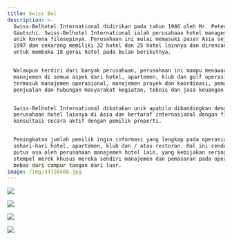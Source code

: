 ```yaml
---
title: Swiss Bel
description: >-
  Swiss-Belhotel International didirikan pada tahun 1986 oleh Mr. Peter
  Gautschi. Swiss-Belhotel International ialah perusahaan hotel management yang
  unik karena filosopinya. Perusahaan ini mulai memasuki pasar Asia sejak tahun
  1997 dan sekarang memiliki 32 hotel dan 25 hotel lainnya dan direncanakan
  untuk membuka 18 gerai hotel pada bulan berikutnya.


  Walaupun terdiri dari banyak perusahaan, perusahaan ini mampu menawarkan
  manajemen di semua aspek dari hotel, apartemen, klub dan golf operasi,
  termasuk manajemen operasional, manajemen proyek dan koordinasi, pemasaran,
  penjualan dan hubungan masyarakat kegiatan, teknis dan jasa keuangan.


  Swiss-Belhotel International dikatakan unik apabila dibandingkan dengan
  perusahaan hotel lainnya di Asia dan bertaraf internasional dengan filosofi
  konsultasi secara aktif dengan pemilik properti.


  Peningkatan jumlah pemilik ingin informasi yang lengkap pada operasional
  sehari-hari hotel, apartemen, klub dan / atau restoran. Hal ini cenderung
  putus asa oleh perusahaan manajemen hotel lain, yang kebijakan sering untuk
  stempel merek khusus mereka sendiri manajemen dan pemasaran pada operasi,
  bebas dari campur tangan dari luar.
image: /img/34728488.jpg
---
```

![](/img/0028ab98-622b-4285-a3cd-67bc8146a232.jpg)

![](/img/a9585b33-456a-48e9-995c-2db8f1606f11.jpg)

![](/img/98a95ad9-1ce3-4538-8e41-eea1e3f86810.jpg)

![](/img/85640f38-b0e5-4fcf-9714-2a1050d248e2.jpg)
